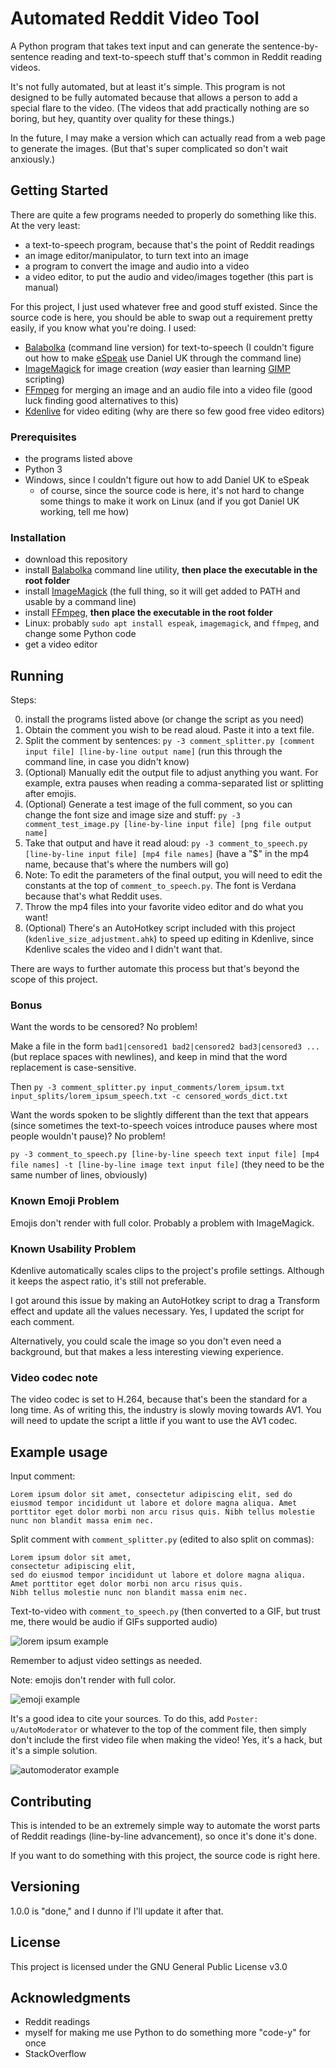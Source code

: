 # Automated Reddit Video Tool

A Python program that takes text input and can generate the sentence-by-sentence reading and text-to-speech stuff that's common in Reddit reading videos.

It's not fully automated, but at least it's simple. This program is not designed to be fully automated because that allows a person to add a special flare to the video. (The videos that add practically nothing are so boring, but hey, quantity over quality for these things.)

In the future, I may make a version which can actually read from a web page to generate the images. (But that's super complicated so don't wait anxiously.)

## Getting Started

There are quite a few programs needed to properly do something like this. At the very least:

* a text-to-speech program, because that's the point of Reddit readings
* an image editor/manipulator, to turn text into an image
* a program to convert the image and audio into a video
* a video editor, to put the audio and video/images together (this part is manual)

For this project, I just used whatever free and good stuff existed. Since the source code is here, you should be able to swap out a requirement pretty easily, if you know what you're doing. I used:

* [Balabolka](http://balabolka.site/balabolka.htm) (command line version) for text-to-speech (I couldn't figure out how to make [eSpeak](https://espeak.sourceforge.net/) use Daniel UK through the command line)
* [ImageMagick](https://imagemagick.org/) for image creation (*way* easier than learning [GIMP](https://www.gimp.org/) scripting)
* [FFmpeg](https://ffmpeg.org/) for merging an image and an audio file into a video file (good luck finding good alternatives to this)
* [Kdenlive](https://kdenlive.org/en/) for video editing (why are there so few good free video editors)

### Prerequisites

* the programs listed above
* Python 3
* Windows, since I couldn't figure out how to add Daniel UK to eSpeak
    * of course, since the source code is here, it's not hard to change some things to make it work on Linux (and if you got Daniel UK working, tell me how)

### Installation

* download this repository
* install [Balabolka](http://balabolka.site/bconsole.htm) command line utility, **then place the executable in the root folder**
* install [ImageMagick](https://imagemagick.org/script/download.php) (the full thing, so it will get added to PATH and usable by a command line)
* install [FFmpeg](https://www.gyan.dev/ffmpeg/builds/), **then place the executable in the root folder**
* Linux: probably `sudo apt install espeak`, `imagemagick`, and `ffmpeg`, and change some Python code
* get a video editor

## Running

Steps:

0. install the programs listed above (or change the script as you need)
1. Obtain the comment you wish to be read aloud. Paste it into a text file.
2. Split the comment by sentences: `py -3 comment_splitter.py [comment input file] [line-by-line output name]` (run this through the command line, in case you didn't know)
3. (Optional) Manually edit the output file to adjust anything you want. For example, extra pauses when reading a comma-separated list or splitting after emojis.
4. (Optional) Generate a test image of the full comment, so you can change the font size and image size and stuff: `py -3 comment_test_image.py [line-by-line input file] [png file output name]`
5. Take that output and have it read aloud: `py -3 comment_to_speech.py [line-by-line input file] [mp4 file names]` (have a "$" in the mp4 name, because that's where the numbers will go)
6. Note: To edit the parameters of the final output, you will need to edit the constants at the top of `comment_to_speech.py`. The font is Verdana because that's what Reddit uses.
7. Throw the mp4 files into your favorite video editor and do what you want!
8. (Optional) There's an AutoHotkey script included with this project (`kdenlive_size_adjustment.ahk`) to speed up editing in Kdenlive, since Kdenlive scales the video and I didn't want that.

There are ways to further automate this process but that's beyond the scope of this project.

### Bonus

Want the words to be censored? No problem!

Make a file in the form `bad1|censored1 bad2|censored2 bad3|censored3 ...` (but replace spaces with newlines), and keep in mind that the word replacement is case-sensitive.

Then `py -3 comment_splitter.py input_comments/lorem_ipsum.txt input_splits/lorem_ipsum_speech.txt -c censored_words_dict.txt`



Want the words spoken to be slightly different than the text that appears (since sometimes the text-to-speech voices introduce pauses where most people wouldn't pause)? No problem!

`py -3 comment_to_speech.py [line-by-line speech text input file] [mp4 file names] -t [line-by-line image text input file]` (they need to be the same number of lines, obviously)

### Known Emoji Problem

Emojis don't render with full color. Probably a problem with ImageMagick.

### Known Usability Problem

Kdenlive automatically scales clips to the project's profile settings. Although it keeps the aspect ratio, it's still not preferable.

I got around this issue by making an AutoHotkey script to drag a Transform effect and update all the values necessary. Yes, I updated the script for each comment.

Alternatively, you could scale the image so you don't even need a background, but that makes a less interesting viewing experience.

### Video codec note

The video codec is set to H.264, because that's been the standard for a long time. As of writing this, the industry is slowly moving towards AV1. You will need to update the script a little if you want to use the AV1 codec.

## Example usage

Input comment:

```
Lorem ipsum dolor sit amet, consectetur adipiscing elit, sed do eiusmod tempor incididunt ut labore et dolore magna aliqua. Amet porttitor eget dolor morbi non arcu risus quis. Nibh tellus molestie nunc non blandit massa enim nec.
```

Split comment with `comment_splitter.py` (edited to also split on commas):

```
Lorem ipsum dolor sit amet, 
consectetur adipiscing elit, 
sed do eiusmod tempor incididunt ut labore et dolore magna aliqua. 
Amet porttitor eget dolor morbi non arcu risus quis. 
Nibh tellus molestie nunc non blandit massa enim nec.
```

Text-to-video with `comment_to_speech.py` (then converted to a GIF, but trust me, there would be audio if GIFs supported audio)

![lorem ipsum example](examples/lorem_ipsum.gif)

Remember to adjust video settings as needed.

Note: emojis don't render with full color.

![emoji example](examples/2014_laughed.gif)

It's a good idea to cite your sources. To do this, add `Poster: u/AutoModerator` or whatever to the top of the comment file, then simply don't include the first video file when making the video! Yes, it's a hack, but it's a simple solution.

![automoderator example](examples/automoderator.gif)

## Contributing

This is intended to be an extremely simple way to automate the worst parts of Reddit readings (line-by-line advancement), so once it's done it's done.

If you want to do something with this project, the source code is right here.

## Versioning

1.0.0 is "done," and I dunno if I'll update it after that.

## License

This project is licensed under the GNU General Public License v3.0

## Acknowledgments

* Reddit readings
* myself for making me use Python to do something more "code-y" for once
* StackOverflow
